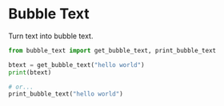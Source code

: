 # Bubble Text

Turn text into bubble text.

```py
from bubble_text import get_bubble_text, print_bubble_text

btext = get_bubble_text("hello world")
print(btext)

# or...
print_bubble_text("hello world")
```